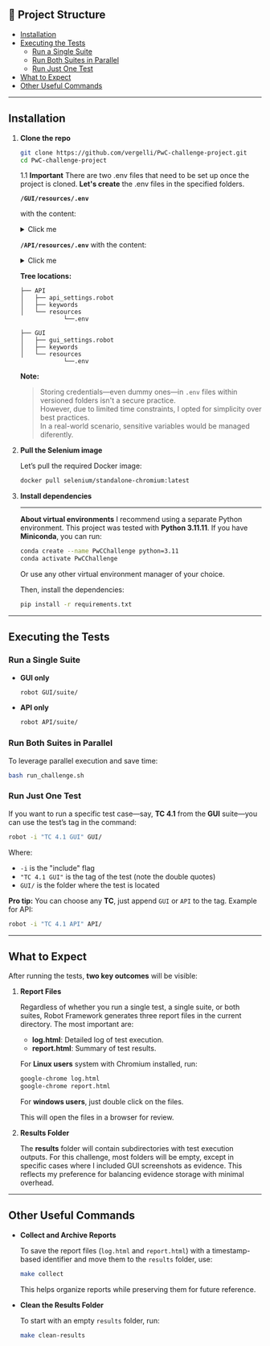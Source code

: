 ## 📁 Project Structure

- [Installation](#installation)
- [Executing the Tests](#executing-the-tests)
  - [Run a Single Suite](#run-a-single-suite)
  - [Run Both Suites in Parallel](#run-both-suites-in-parallel)
  - [Run Just One Test](#run-just-one-test)
- [What to Expect](#what-to-expect)
- [Other Useful Commands](#other-useful-commands)

---

## Installation

1. **Clone the repo**
   ```bash
   git clone https://github.com/vergelli/PwC-challenge-project.git
   cd PwC-challenge-project
    ```
    1.1 **Important**
    There are two .env files that need to be set up once the project is cloned. **Let's create** the .env files in the specified folders.


    **`/GUI/resources/.env`**

    with the content:
    <details>
    <summary>Click me</summary>

        SAUCEDEMO_USERNAME=standard_user
        SAUCEDEMO_PASSWORD=secret_sauce

    </details> 

    **`/API/resources/.env`**
    with the content:

    <details>
    <summary>Click me</summary>

        API_USER=admin
        API_PASS=password123

    </details> 

    **Tree locations:**
    ```
    ├── API
    │   ├── api_settings.robot
    │   ├── keywords
    │   └── resources
                └──.env
    ```

    ```
    ├── GUI
    │   ├── gui_settings.robot
    │   ├── keywords
    │   └── resources
                └──.env
    ```

    **Note:**
    > Storing credentials—even dummy ones—in `.env` files within versioned folders isn't a secure practice.  
    > However, due to limited time constraints, I opted for simplicity  over best practices.  
    > In a real-world scenario, sensitive variables would be managed diferently.
2. **Pull the Selenium image**

    Let’s pull the required Docker image:

   ```bash
   docker pull selenium/standalone-chromium:latest
   ```

3. **Install dependencies**

   ---

   **About virtual environments**
   I recommend using a separate Python environment.
   This project was tested with **Python 3.11.11**.
   If you have **Miniconda**, you can run:

   ```bash
   conda create --name PwCChallenge python=3.11
   conda activate PwCChallenge
   ```

   Or use any other virtual environment manager of your choice.

   Then, install the dependencies:

   ```bash
   pip install -r requirements.txt
   ```

---

## Executing the Tests

### Run a Single Suite

* **GUI only**

  ```bash
  robot GUI/suite/
  ```

* **API only**

  ```bash
  robot API/suite/
  ```

### Run Both Suites in Parallel

To leverage parallel execution and save time:

```bash
bash run_challenge.sh
```

### Run Just One Test

If you want to run a specific test case—say, **TC 4.1** from the **GUI** suite—you can use the test’s tag in the command:

```bash
robot -i "TC 4.1 GUI" GUI/
```

Where:

* `-i` is the "include" flag
* `"TC 4.1 GUI"` is the tag of the test (note the double quotes)
* `GUI/` is the folder where the test is located

**Pro tip:**
You can choose any **TC**, just append `GUI` or `API` to the tag.
Example for API:

```bash
robot -i "TC 4.1 API" API/
```

---

## What to Expect

After running the tests, **two key outcomes** will be visible:

1. **Report Files**

   Regardless of whether you run a single test, a single suite, or both suites, Robot Framework generates three report files in the current directory. The most important are:

   - **log.html**: Detailed log of test execution.
   - **report.html**: Summary of test results.

   For **Linux users** system with Chromium installed, run:

   ```bash
   google-chrome log.html
   google-chrome report.html
   ```

   For **windows users**, just double click on the files.

   This will open the files in a browser for review.

2. **Results Folder**

   The **results** folder will contain subdirectories with test execution outputs. For this challenge, most folders will be empty, except in specific cases where I included GUI screenshots as evidence. This reflects my preference for balancing evidence storage with minimal overhead.

---

## Other Useful Commands

- **Collect and Archive Reports**

   To save the report files (`log.html` and `report.html`) with a timestamp-based identifier and move them to the `results` folder, use:

   ```bash
   make collect
   ```

   This helps organize reports while preserving them for future reference.

- **Clean the Results Folder**

   To start with an empty `results` folder, run:

   ```bash
   make clean-results
   ```
